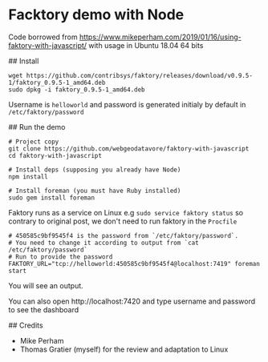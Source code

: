 # Facktory demo with Node

Code borrowed from https://www.mikeperham.com/2019/01/16/using-faktory-with-javascript/
with usage in Ubuntu 18.04 64 bits

## Install

    wget https://github.com/contribsys/faktory/releases/download/v0.9.5-1/faktory_0.9.5-1_amd64.deb
    sudo dpkg -i faktory_0.9.5-1_amd64.deb

Username is `helloworld` and password is generated initialy by default in `/etc/faktory/password`

## Run the demo

    # Project copy
    git clone https://github.com/webgeodatavore/faktory-with-javascript
    cd faktory-with-javascript

    # Install deps (supposing you already have Node)
    npm install

	# Install foreman (you must have Ruby installed)
	sudo gem install foreman

Faktory runs as a service on Linux e.g `sudo service faktory status` so contrary to original post, we don't need to run faktory in the `Procfile`


    # 450585c9bf9545f4 is the password from `/etc/faktory/password`.
    # You need to change it according to output from `cat /etc/faktory/password`
    # Run to provide the password
    FAKTORY_URL="tcp://helloworld:450585c9bf9545f4@localhost:7419" foreman start

You will see an output.

You can also open http://localhost:7420 and type username and password to see the dashboard

## Credits

* Mike Perham
* Thomas Gratier (myself) for the review and adaptation to Linux
